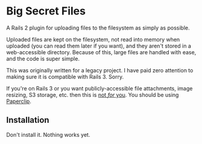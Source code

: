 # Big Secret Files

A Rails 2 plugin for uploading files to the filesystem as simply as possible.

Uploaded files are kept on the filesystem, not read into memory when uploaded
(you can read them later if you want), and they aren't stored in a
web-accessible directory. Because of this, large files are handled with ease,
and the code is super simple.

This was originally written for a legacy project. I have paid zero attention
to making sure it is compatible with Rails 3. Sorry.

If you're on Rails 3 or you want publicly-accessible file attachments, image
resizing, S3 storage, etc. then this is [not *for* you](http://www.penny-arcade.com/comic/2004/3/24/).
You should be using [Paperclip](https://github.com/thoughtbot/paperclip).

## Installation

Don't install it. Nothing works yet.
